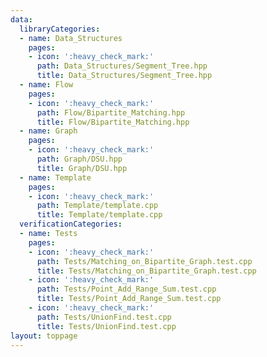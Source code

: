 ```yaml
---
data:
  libraryCategories:
  - name: Data_Structures
    pages:
    - icon: ':heavy_check_mark:'
      path: Data_Structures/Segment_Tree.hpp
      title: Data_Structures/Segment_Tree.hpp
  - name: Flow
    pages:
    - icon: ':heavy_check_mark:'
      path: Flow/Bipartite_Matching.hpp
      title: Flow/Bipartite_Matching.hpp
  - name: Graph
    pages:
    - icon: ':heavy_check_mark:'
      path: Graph/DSU.hpp
      title: Graph/DSU.hpp
  - name: Template
    pages:
    - icon: ':heavy_check_mark:'
      path: Template/template.cpp
      title: Template/template.cpp
  verificationCategories:
  - name: Tests
    pages:
    - icon: ':heavy_check_mark:'
      path: Tests/Matching_on_Bipartite_Graph.test.cpp
      title: Tests/Matching_on_Bipartite_Graph.test.cpp
    - icon: ':heavy_check_mark:'
      path: Tests/Point_Add_Range_Sum.test.cpp
      title: Tests/Point_Add_Range_Sum.test.cpp
    - icon: ':heavy_check_mark:'
      path: Tests/UnionFind.test.cpp
      title: Tests/UnionFind.test.cpp
layout: toppage
---
```

